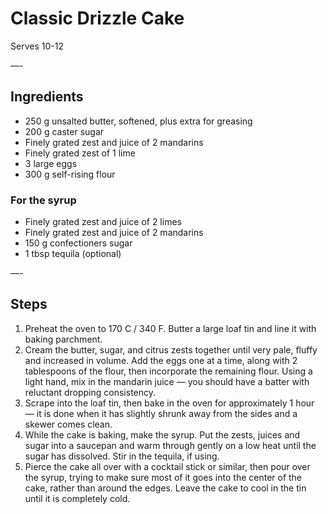 # Classic Drizzle Cake

Serves 10-12 

—-

## Ingredients

* 250 g unsalted butter, softened, plus extra for greasing
* 200 g caster sugar
* Finely grated zest and juice of 2 mandarins
* Finely grated zest of 1 lime
* 3 large eggs
* 300 g self-rising flour

### For the syrup
* Finely grated zest and juice of 2 limes
* Finely grated zest and juice of 2 mandarins
* 150 g confectioners sugar
* 1 tbsp tequila (optional)

—-

## Steps

1.  Preheat the oven to 170 C / 340 F. Butter a large loaf tin and line it with baking parchment.
2.  Cream the butter, sugar, and citrus zests together until very pale, fluffy and increased in volume. Add the eggs one at a time, along with 2 tablespoons of the flour, then incorporate the remaining flour. Using a light hand, mix in the mandarin juice — you should have a batter with reluctant dropping consistency.
3.  Scrape into the loaf tin, then bake in the oven for approximately 1 hour — it is done when it has slightly shrunk away from the sides and a skewer comes clean.
4.  While the cake is baking, make the syrup. Put the zests, juices and sugar into a saucepan and warm through gently on a low heat until the sugar has dissolved. Stir in the tequila, if using.
5.  Pierce the cake all over with a cocktail stick or similar, then pour over the syrup, trying to make sure most of it goes into the center of the cake, rather than around the edges. Leave the cake to cool in the tin until it is completely cold.